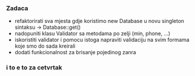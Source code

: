 ### Zadaca

- refaktorirati sva mjesta gdje koristimo new Database u novu singleton sintaksu -> Database::get()
- nadopuniti klasu Validator sa metodama po zelji (min, phone, ...)
- iskoristiti validator i pomocu istoga napraviti validaciju na svim formama koje smo do sada kreirali
- dodati funkcionalnost za brisanje pojedinog zanra

### i to e to za cetvrtak